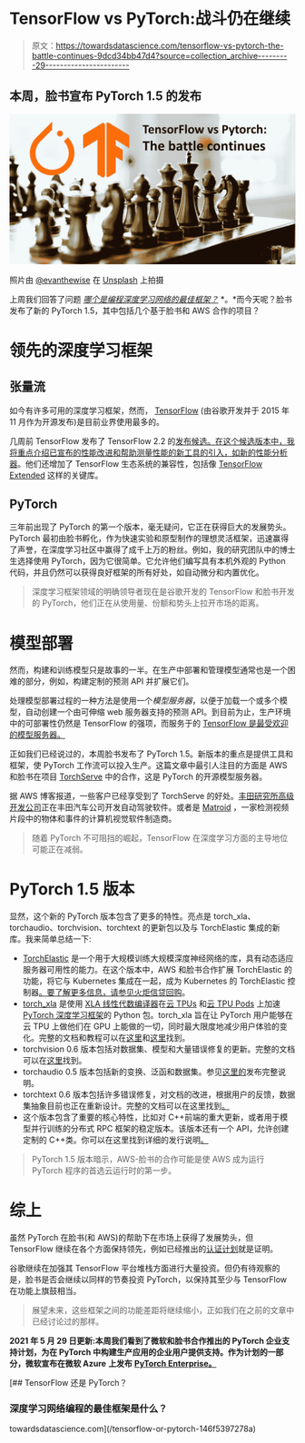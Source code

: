 # TensorFlow vs PyTorch:战斗仍在继续

> 原文：<https://towardsdatascience.com/tensorflow-vs-pytorch-the-battle-continues-9dcd34bb47d4?source=collection_archive---------29----------------------->

## 本周，脸书宣布 PyTorch 1.5 的发布

![](img/27369449ee38dd05d8912e4cb07cf2ad.png)

照片由 [@evanthewise](https://unsplash.com/@evanthewise) 在 [Unsplash](https://unsplash.com/@evanthewise) 上拍摄

上周我们回答了问题 [*哪个是编程深度学习网络的最佳框架？*](/tensorflow-or-pytorch-146f5397278a) *。*而今天呢？脸书发布了新的 PyTorch 1.5，其中包括几个基于脸书和 AWS 合作的项目？

# 领先的深度学习框架

## 张量流

如今有许多可用的深度学习框架，然而， [TensorFlow](https://www.tensorflow.org) (由谷歌开发并于 2015 年 11 月作为开源发布)是目前业界使用最多的。

几周前 TensorFlow 发布了 TensorFlow 2.2 的[发布候选。在这个候选版本中，我将重点介绍已宣布的性能改进和帮助测量性能的新工具的引入，如新的](https://github.com/tensorflow/tensorflow/releases)[性能分析器](https://www.tensorflow.org/guide/profiler)。他们还增加了 TensorFlow 生态系统的兼容性，包括像 [TensorFlow Extended](http://tensorflow.org/tfx) 这样的关键库。

## PyTorch

三年前出现了 PyTorch 的第一个版本，毫无疑问，它正在获得巨大的发展势头。PyTorch 最初由脸书孵化，作为快速实验和原型制作的理想灵活框架，迅速赢得了声誉，在深度学习社区中赢得了成千上万的粉丝。例如，我的研究团队中的博士生选择使用 PyTorch，因为它很简单。它允许他们编写具有本机外观的 Python 代码，并且仍然可以获得良好框架的所有好处，如自动微分和内置优化。

> 深度学习框架领域的明确领导者现在是谷歌开发的 TensorFlow 和脸书开发的 PyTorch，他们正在从使用量、份额和势头上拉开市场的距离。

# 模型部署

然而，构建和训练模型只是故事的一半。在生产中部署和管理模型通常也是一个困难的部分，例如，构建定制的预测 API 并扩展它们。

处理模型部署过程的一种方法是使用一个*模型服务器*，以便于加载一个或多个模型，自动创建一个由可伸缩 web 服务器支持的预测 API。到目前为止，生产环境中的可部署性仍然是 TensorFlow 的强项，而服务于的 [TensorFlow 是最受欢迎的模型服务器。](https://www.tensorflow.org/tfx/guide/serving)

正如我们已经说过的，本周脸书发布了 PyTorch 1.5。新版本的重点是提供工具和框架，使 PyTorch 工作流可以投入生产。这篇文章中最引人注目的方面是 AWS 和脸书在项目 [TorchServe](https://github.com/pytorch/serve) 中的合作，这是 PyTorch 的开源模型服务器。

据 AWS 博客报道，一些客户已经享受到了 TorchServe 的好处。[丰田研究所高级开发公司](https://www.tri-ad.global/)正在丰田汽车公司开发自动驾驶软件。或者是 [Matroid](https://www.matroid.com/) ，一家检测视频片段中的物体和事件的计算机视觉软件制造商。

> 随着 PyTorch 不可阻挡的崛起，TensorFlow 在深度学习方面的主导地位可能正在减弱。

# PyTorch 1.5 版本

显然，这个新的 PyTorch 版本包含了更多的特性。亮点是 torch_xla、torchaudio、torchvision、torchtext 的更新包以及与 TorchElastic 集成的新库。我来简单总结一下:

*   [TorchElastic](https://github.com/pytorch/elastic) 是一个用于大规模训练大规模深度神经网络的库，具有动态适应服务器可用性的能力。在这个版本中，AWS 和脸书合作扩展 TorchElastic 的功能，将它与 Kubernetes 集成在一起，成为 Kubernetes 的 TorchElastic 控制器[。要了解更多信息，请参见](https://github.com/pytorch/elastic/tree/master/kubernetes)[火炬信贷回购](http://pytorch.org/elastic/0.2.0rc0/kubernetes.html)。
*   [torch_xla](http://pytorch.org/xla/) 是使用 [XLA 线性代数编译器](https://www.tensorflow.org/xla)在[云 TPUs](https://cloud.google.com/tpu/) 和[云 TPU Pods](https://cloud.google.com/tpu/docs/tutorials/pytorch-pod) 上加速 [PyTorch 深度学习框架](https://pytorch.org/)的 Python 包。torch_xla 旨在让 PyTorch 用户能够在云 TPU 上做他们在 GPU 上能做的一切，同时最大限度地减少用户体验的变化。完整的文档和教程可以在[这里](https://pytorch.org/xla/)和[这里](https://cloud.google.com/tpu/docs/tutorials)找到。
*   torchvision 0.6 版本包括对数据集、模型和大量错误修复的更新。完整的文档可以在[这里](https://pytorch.org/docs/stable/torchvision/index.html)找到。
*   torchaudio 0.5 版本包括新的变换、泛函和数据集。参见[这里的](https://github.com/pytorch/audio/releases)发布完整说明。
*   torchtext 0.6 版本包括许多错误修复，对文档的改进，根据用户的反馈，数据集抽象目前也正在重新设计。完整的文档可以在这里找到[。](https://pytorch.org/text/)
*   这个版本包含了重要的核心特性，比如对 C++前端的重大更新，或者用于模型并行训练的分布式 RPC 框架的稳定版本。该版本还有一个 API，允许创建定制的 C++类。你可以在这里找到详细的发行说明[。](https://github.com/pytorch/pytorch/releases)

> PyTorch 1.5 版本暗示，AWS-脸书的合作可能是使 AWS 成为运行 PyTorch 程序的首选云运行时的第一步。

# 综上

虽然 PyTorch 在脸书(和 AWS)的帮助下在市场上获得了发展势头，但 TensorFlow 继续在各个方面保持领先，例如已经推出的[认证计划](https://www.tensorflow.org/certificate)就是证明。

谷歌继续在加强其 TensorFlow 平台堆栈方面进行大量投资。但仍有待观察的是，脸书是否会继续以同样的节奏投资 PyTorch，以保持其至少与 TensorFlow 在功能上旗鼓相当。

> 展望未来，这些框架之间的功能差距将继续缩小，正如我们在之前的文章中已经讨论过的那样。

**2021 年 5 月 29 日更新:本周我们看到了微软和脸书合作推出的 PyTorch 企业支持计划，为在 PyTorch 中构建生产应用的企业用户提供支持。作为计划的一部分，微软宣布在微软 Azure** **上发布** [**PyTorch Enterprise。**](https://email.mg1.substack.com/c/eJwlkM1uxCAMhJ9mOUZAICQHDq3Uqsceeo8MeBPaBFJ-WuXtS7qSZVkaW-P5LBRcYjr1EXMhV5vLeaAO-Js3LAUTqRnT7J1mfKKjYj1xmipulSE-z_eEuIPfNDmq2byF4mO4tqXo6URWTWGSUqCalBuE4OZuGAWhDJXSObT3hydU5zFY1PiD6YwByabXUo58659u_LUVfEG35za8nx8x2fUltN-O5DO-YYrPW1yI15xyRmVPGacjZx3rUNJRGk6n5jcOnKpBOKMkCFCqVwPcBN0X1uVqcgH71dm4k6Q_Y3K-SSWmhLkDf4Wbm7bX4Ms5YwCzodMlVSTlge6fwrxgwNSQuhmKZgPnzUSycezlI2cD0w_TKJSYSDN1sV0FXVbM-F0vAH-guoUp)

[](/tensorflow-or-pytorch-146f5397278a) [## TensorFlow 还是 PyTorch？

### 深度学习网络编程的最佳框架是什么？

towardsdatascience.com](/tensorflow-or-pytorch-146f5397278a)